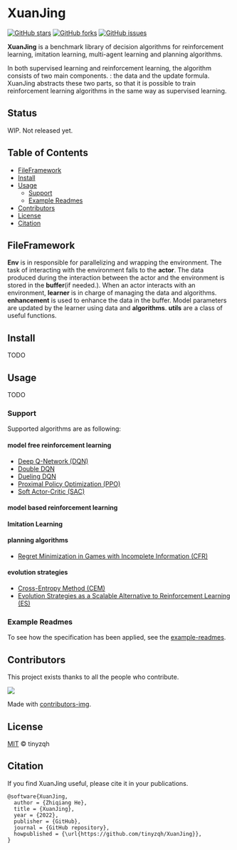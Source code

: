 
# XuanJing

 [![GitHub stars](https://img.shields.io/github/stars/tinyzqh/XuanJing)](https://github.com/tinyzqh/XuanJing/stargazers) 
 [![GitHub forks](https://img.shields.io/github/forks/tinyzqh/XuanJing)](https://github.com/tinyzqh/XuanJingnetwork) 
 [![GitHub issues](https://img.shields.io/github/issues/tinyzqh/XuanJing)](https://github.com/tinyzqh/XuanJing/issues) 

**XuanJing** is a benchmark library of decision algorithms for reinforcement learning, imitation learning,
multi-agent learning and planning algorithms.

In both supervised learning and reinforcement learning, the algorithm consists of two main components.
: the data and the update formula.
XuanJing abstracts these two parts, so that it is possible to train reinforcement 
learning algorithms in the same way as supervised learning.

## Status

WIP. Not released yet.

## Table of Contents

- [FileFramework](#fileframework)
- [Install](#install)
- [Usage](#usage)
  - [Support](#support)  
  - [Example Readmes](#example-readmes)
- [Contributors](#contributors)
- [License](#license)
- [Citation](#citation)


## FileFramework


**Env** is in responsible for parallelizing and wrapping the environment.
The task of interacting with the environment falls to the **actor**. 
The data produced during the interaction between the actor and the environment 
is stored in the **buffer**(if needed.).
When an actor interacts with an environment, **learner** is in charge of managing the 
data and algorithms. **enhancement** is used to enhance the data in the buffer.
Model parameters are updated by the learner using data and **algorithms**.
**utils** are a class of useful functions.



## Install

TODO

## Usage

TODO

### Support

Supported algorithms are as following:

#### model free reinforcement learning </br>

- [Deep Q-Network (DQN)](https://storage.googleapis.com/deepmind-media/dqn/DQNNaturePaper.pdf)
- [Double DQN](https://arxiv.org/pdf/1509.06461.pdf)
- [Dueling DQN](https://arxiv.org/pdf/1511.06581.pdf)
- [Proximal Policy Optimization (PPO)](https://arxiv.org/pdf/1707.06347.pdf)
- [Soft Actor-Critic (SAC)](https://arxiv.org/pdf/1812.05905.pdf)

#### model based reinforcement learning </br>


#### Imitation Learning </br>


#### planning algorithms </br>

- [Regret Minimization in Games with Incomplete
Information (CFR)](https://proceedings.neurips.cc/paper/2007/file/08d98638c6fcd194a4b1e6992063e944-Paper.pdf)

#### evolution strategies

- [Cross-Entropy Method (CEM)](http://web.mit.edu/6.454/www/www_fall_2003/gew/CEtutorial.pdf)
- [Evolution Strategies as a Scalable Alternative to Reinforcement Learning (ES)](https://arxiv.org/abs/1703.03864)

### Example Readmes

To see how the specification has been applied, see the [example-readmes](example-readmes/).



## Contributors

This project exists thanks to all the people who contribute. 

<a href="https://github.com/tinyzqh/XuanJing/graphs/contributors">
  <img src="https://contrib.rocks/image?repo=tinyzqh/XuanJing" />
</a>

Made with [contributors-img](https://contrib.rocks/preview?repo=tinyzqh%2FXuanJing).

## License

[MIT](LICENSE) © tinyzqh

## Citation

If you find XuanJing useful, please cite it in your publications.

```
@software{XuanJing,
  author = {Zhiqiang He},
  title = {XuanJing},
  year = {2022},
  publisher = {GitHub},
  journal = {GitHub repository},
  howpublished = {\url{https://github.com/tinyzqh/XuanJing}},
}
```
